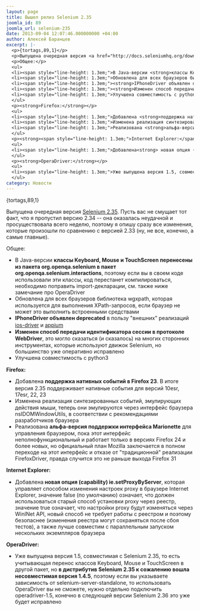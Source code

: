 ```yaml
---
layout: page
title: Вышел релиз Selenium 2.35
joomla_id: 89
joomla_url: selenium-235
date: 2013-09-04 12:07:46.000000000 +04:00
author: Алексей Баранцев
excerpt: |-
  <p>{tortags,89,1}</p>
  <p>Выпущена очередная версия <a href="http://docs.seleniumhq.org/download/">Selenium 2.35</a>. Пусть вас не смущает тот факт, что я пропустил версию 2.34 -- она оказалась неудачной и просуществовала всего неделю, поэтому я опишу сразу все изменения, которые произошли по сравнению с версией 2.33 (ну, не все, конечно, а самые главные).</p>
  <p>Общее:</p>
  <ul>
  <li><span style="line-height: 1.3em;">В Java-версии <strong>классы Keyboard, Mouse и TouchScreen перенесены из пакета org.openqa.selenium в пакет org.openqa.selenium.interactions</strong>, поэтому если вы в своем коде использовали эти классы, код перестанет компилироваться, необходимо поправить import-декларации, см. также ниже замечание про OperaDriver</span></li>
  <li><span style="line-height: 1.3em;">Обновлена для всех браузеров библиотека wgxpath, которая используется для выполнения XPath-запросов, если браузер не может это выполнить встроенными средствами</span></li>
  <li><span style="line-height: 1.3em;"><strong>IPhoneDriver объявлен deprecated</strong> в пользу "внешних" реализаций <a href="http://ios-driver.github.io/ios-driver/">ios-driver</a> и <a href="http://appium.io/">appium</a></span></li>
  <li><span style="line-height: 1.3em;"><strong>Изменен способ передачи идентификатора сессии в протоколе WebDriver</strong>, это могло сказаться (и сказалось) на многих сторонних инструментах, которые используют движок Selenium, но большинство уже оперативно исправлено</span></li>
  <li><span style="line-height: 1.3em;">Улучшена совместимость с python3</span></li>
  </ul>
  <p><strong>Firefox:</strong></p>
  <ul>
  <li><span style="line-height: 1.3em;">Добавлена <strong>поддержка нативных событий в Firefox 23</strong>. В итоге версия 2.35 поддерживает нативные события для версий 10esr, 17esr, 22, 23</span></li>
  <li><span style="line-height: 1.3em;">Изменена реализация синтезированных событий, эмулирующих действия мыши, теперь они эмулируются через интерфейс браузера nsIDOMWindowUtils, в соответствии с рекомендациями разработчиков браузера</span></li>
  <li><span style="line-height: 1.3em;">Реализована <strong>альфа-версия поддержки интерфейса Marionette</strong> для управления браузером, пока этот интерфейс неполнофункциональный и работает только в версиях Firefox 24 и более новых, но официальный план Mozilla заключается в полном переходе на этот интерфейс и отказе от "традиционной" реализации FirefoxDriver, правда случится это не раньше выхода Firefox 31</span></li>
  </ul>
  <p><strong><span style="line-height: 1.3em;">Internet Explorer:</span></strong></p>
  <ul>
  <li><span style="line-height: 1.3em;">Добавлена<strong> новая опция (capability) ie.setProxyByServer</strong>, которая управляет способом изменения настроек proxy в браузере Internet Explorer, значение false (по умолчанию) означает, что должен использоваться старый способ установки proxy через реестр, значение true означает, что настройки proxy будут изменяться через WinINet API, новый способ не требует работы с реестром и поэтому безопаснее (изменения реестра могут сохраняться после сбоя тестов), а также лучше совместим с параллельным запуском нескольких экземпляров браузера</span></li>
  </ul>
  <p><strong>OperaDriver:</strong></p>
  <ul>
  <li><span style="line-height: 1.3em;">Уже выпущена версия 1.5, совместимая с Selenium 2.35, то есть учитывающая перенос классов Keyboard, Mouse и TouchScreen в другой пакет, но <strong>в дистрибутив Selenium 2.35 к сожалению вошла несовместимая версия 1.4.5</strong>, поэтому если вы указываете зависимость от selenium-server-standalone, то использовать OperaDriver вы не сможете, нужно отдельно подключить operadriver-1.5, конечно в следующей версии Selenium 2.36 это уже будет исправлено</span></li>
  </ul>
category: Новости
---
```

<p>{tortags,89,1}</p>
<p>Выпущена очередная версия <a href="http://docs.seleniumhq.org/download/">Selenium 2.35</a>. Пусть вас не смущает тот факт, что я пропустил версию 2.34 -- она оказалась неудачной и просуществовала всего неделю, поэтому я опишу сразу все изменения, которые произошли по сравнению с версией 2.33 (ну, не все, конечно, а самые главные).</p>
<p>Общее:</p>
<ul>
<li><span style="line-height: 1.3em;">В Java-версии <strong>классы Keyboard, Mouse и TouchScreen перенесены из пакета org.openqa.selenium в пакет org.openqa.selenium.interactions</strong>, поэтому если вы в своем коде использовали эти классы, код перестанет компилироваться, необходимо поправить import-декларации, см. также ниже замечание про OperaDriver</span></li>
<li><span style="line-height: 1.3em;">Обновлена для всех браузеров библиотека wgxpath, которая используется для выполнения XPath-запросов, если браузер не может это выполнить встроенными средствами</span></li>
<li><span style="line-height: 1.3em;"><strong>IPhoneDriver объявлен deprecated</strong> в пользу "внешних" реализаций <a href="http://ios-driver.github.io/ios-driver/">ios-driver</a> и <a href="http://appium.io/">appium</a></span></li>
<li><span style="line-height: 1.3em;"><strong>Изменен способ передачи идентификатора сессии в протоколе WebDriver</strong>, это могло сказаться (и сказалось) на многих сторонних инструментах, которые используют движок Selenium, но большинство уже оперативно исправлено</span></li>
<li><span style="line-height: 1.3em;">Улучшена совместимость с python3</span></li>
</ul>
<p><strong>Firefox:</strong></p>
<ul>
<li><span style="line-height: 1.3em;">Добавлена <strong>поддержка нативных событий в Firefox 23</strong>. В итоге версия 2.35 поддерживает нативные события для версий 10esr, 17esr, 22, 23</span></li>
<li><span style="line-height: 1.3em;">Изменена реализация синтезированных событий, эмулирующих действия мыши, теперь они эмулируются через интерфейс браузера nsIDOMWindowUtils, в соответствии с рекомендациями разработчиков браузера</span></li>
<li><span style="line-height: 1.3em;">Реализована <strong>альфа-версия поддержки интерфейса Marionette</strong> для управления браузером, пока этот интерфейс неполнофункциональный и работает только в версиях Firefox 24 и более новых, но официальный план Mozilla заключается в полном переходе на этот интерфейс и отказе от "традиционной" реализации FirefoxDriver, правда случится это не раньше выхода Firefox 31</span></li>
</ul>
<p><strong><span style="line-height: 1.3em;">Internet Explorer:</span></strong></p>
<ul>
<li><span style="line-height: 1.3em;">Добавлена<strong> новая опция (capability) ie.setProxyByServer</strong>, которая управляет способом изменения настроек proxy в браузере Internet Explorer, значение false (по умолчанию) означает, что должен использоваться старый способ установки proxy через реестр, значение true означает, что настройки proxy будут изменяться через WinINet API, новый способ не требует работы с реестром и поэтому безопаснее (изменения реестра могут сохраняться после сбоя тестов), а также лучше совместим с параллельным запуском нескольких экземпляров браузера</span></li>
</ul>
<p><strong>OperaDriver:</strong></p>
<ul>
<li><span style="line-height: 1.3em;">Уже выпущена версия 1.5, совместимая с Selenium 2.35, то есть учитывающая перенос классов Keyboard, Mouse и TouchScreen в другой пакет, но <strong>в дистрибутив Selenium 2.35 к сожалению вошла несовместимая версия 1.4.5</strong>, поэтому если вы указываете зависимость от selenium-server-standalone, то использовать OperaDriver вы не сможете, нужно отдельно подключить operadriver-1.5, конечно в следующей версии Selenium 2.36 это уже будет исправлено</span></li>
</ul>
